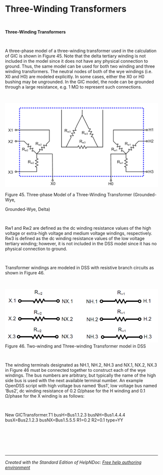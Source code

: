 # Three-Winding Transformers

&nbsp;

**Three-Winding Transformers**

&nbsp;

A three-phase model of a three-winding transformer used in the calculation of GIC is shown in Figure 45. Note that the delta tertiary winding is not included in the model since it does not have any physical connection to ground. Thus, the same model can be used for both two winding and three winding transformers. The neutral nodes of both of the wye windings (i.e. X0 and H0) are modeled explicitly. In some cases, either the X0 or H0 bushing may be ungrounded. In the GIC model, the node can be grounded through a large resistance, e.g. 1 MΩ to represent such connections.

&nbsp;

![Image](<lib/NewItem125.png>)

Figure 45. Three-phase Model of a Three-Winding Transformer (Grounded-Wye,&nbsp;

Grounded-Wye, Delta)

&nbsp;

Rw1 and Rw2 are defined as the dc winding resistance values of the high voltage or extra-high voltage and medium voltage windings, respectively. Rw3 is defined as the dc winding resistance values of the low voltage tertiary winding; however, it is not included in the DSS model since it has no physical connection to ground.

&nbsp;

Transformer windings are modeled in DSS with resistive branch circuits as shown in Figure 46.

&nbsp;

![Image](<lib/NewItem126.png>)\
Figure 46. Two-winding and Three-winding Transformer model in DSS

&nbsp;

The winding terminals designated as NH.1, NH.2, NH.3 and NX.1, NX.2, NX.3 in Figure 46 must be connected together to construct each of the wye windings. The bus numbers are arbitrary, but typically the name of the high side bus is used with the next available terminal number. An example OpenDSS script with high voltage bus named ‘Bus1’, low voltage bus named ‘Bus2’, dc winding resistance of 0.2 Ω/phase for the H winding and 0.1 Ω/phase for the X winding is as follows:

&nbsp;

New GICTransformer.T1 busH=Bus1.1.2.3 busNH=Bus1.4.4.4 busX=Bus2.1.2.3 busNX=Bus1.5.5.5 R1=0.2 R2=0.1 type=YY

&nbsp;

&nbsp;

&nbsp;


***
_Created with the Standard Edition of HelpNDoc: [Free help authoring environment](<https://www.helpndoc.com/help-authoring-tool>)_
